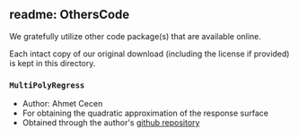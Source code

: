 ## readme: OthersCode

We gratefully utilize other code package(s) that are available online. 

Each intact copy of our original download (including the license if provided) is kept in this directory. 


### `MultiPolyRegress`

- Author: Ahmet Cecen
- For obtaining the quadratic approximation of the response surface
- Obtained through the author's [github repository](https://github.com/ahmetcecen/MultiPolyRegress-MatlabCentral)


